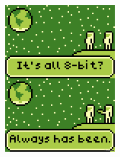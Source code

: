 <img src="./8bit.png" width="360">

<!--
**viktorpenelski/viktorpenelski** is a ✨ _special_ ✨ repository because its `README.md` (this file) appears on your GitHub profile.
-->
